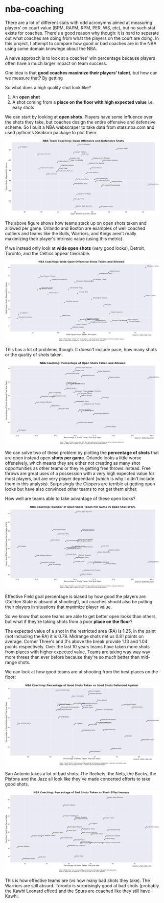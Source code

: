 # nba-coaching

There are a lot of different stats with odd acronymns aimed at measuring players' on court value (BPM, RAPM, RPM, PER, WS, etc), but no such stat exists for coaches. There's a good reason why though: it is hard to seperate out what coaches are doing from what the players on the court are doing. In this project, I attempt to compare how good or bad coaches are in the NBA using some domain knowlege about the NBA.

A naive approach is to look at a coaches' win percentage because players often have a much larger impact on team success.

One idea is that **good coaches maximize their players' talent**, but how can we measure that? By getting 

So what does a high quality shot look like?

  1. An **open shot**
  2. A shot coming from a **place on the floor with high expected value** i.e. easy shots

We can start by looking at **open shots**. Players have some influence over the shots they take, but coaches design the entire offensive and defensive scheme. So I built a NBA webscraper to take data from stats.nba.com and used python's Seaborn package to plot them. 

![Open Shots](offensivedefensiveopenshots.png)

The above figure shows how teams stack up on open shots taken and allowed per game. Orlando and Boston are examples of well coached outliers and teams like the Bulls, Warriors, and Kings aren't really maximizing their player's intrinsic value (using this metric). 

If we instead only look at **wide open shots** (very good looks), Detroit, Toronto, and the Celtics appear favorable.

![Wide Open Shots](wide-open-off-vs-def.png)

This has a lot of problems though. It doesn't include pace, how many shots or the quality of shots taken. 

![Taken-and-Allowed](perc-open-taken-vs-allowed.png)

We can solve two of these problem by plotting the **percentage of shots** that are open instead open **shots per game**. Orlando looks a little worse offensively, which means they are either not creating as many shot opportunities as other teams or they're getting free throws instead.  Free throws are great uses of a possession with a very high expected value for most players, but are very player dependant (which is why I didn't include them in this analysis). Surprisingly the Clippers are terrible at getting open looks but have also convinced other teams to not get them either.

How well are teams able to take advantage of these open looks? 

![open-shots-vs-efg](open-taken-vs-open-efg.png)

Effective Field goal percentage is biased by how good the players are (Golden State is absurd at shooting!), but coaches should also be putting their players in situations that maximize player value.

So we know that some teams are able to get better open looks than others, but what if they're taking shots from a poor **place on the floor**?

The expected value of a shot in the restricted area (RA) is 1.25, in the paint (not including the RA) it is 0.78. Midrange shots net us 0.81 points on average. Corner Three's and 3's above the break provide 1.13 and 1.04 points respectively. Over the last 10 years teams have taken more shots from places with higher expected value. Teams are taking way way way more threes than ever before because they're so much better than mid-range shots.

We can look at how good teams are at shooting from the best places on the floor:

![good-shots-taken-vs-allowed](good-shots-taken-vs-allowed.png)

San Antonio takes a lot of bad shots. The Rockets, the Nets, the Bucks, the Pistons and the Jazz all look like they've made concerted efforts to take good shots. 

![bad-shots-taken-vs-fg](bad-shots-taken-vs-fg.png)

This is how effective teams are (vs how many bad shots they take). The Warriors are still absurd. Toronto is surprisingly good at bad shots (probably the Kawhi Leonard effect) and the Spurs are coached like they still have Kawhi.
